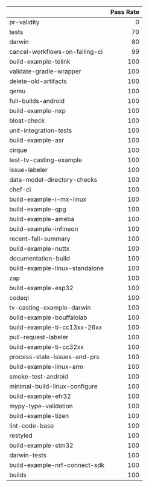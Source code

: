 |                                |   Pass Rate |
|:-------------------------------|------------:|
| pr-validity                    |           0 |
| tests                          |          70 |
| darwin                         |          80 |
| cancel-workflows-on-failing-ci |          99 |
| build-example-telink           |         100 |
| validate-gradle-wrapper        |         100 |
| delete-old-artifacts           |         100 |
| qemu                           |         100 |
| full-builds-android            |         100 |
| build-example-nxp              |         100 |
| bloat-check                    |         100 |
| unit-integration-tests         |         100 |
| build-example-asr              |         100 |
| cirque                         |         100 |
| test-tv-casting-example        |         100 |
| issue-labeler                  |         100 |
| data-model-directory-checks    |         100 |
| chef-ci                        |         100 |
| build-example-i-mx-linux       |         100 |
| build-example-qpg              |         100 |
| build-example-ameba            |         100 |
| build-example-infineon         |         100 |
| recent-fail-summary            |         100 |
| build-example-nuttx            |         100 |
| documentation-build            |         100 |
| build-example-linux-standalone |         100 |
| zap                            |         100 |
| build-example-esp32            |         100 |
| codeql                         |         100 |
| tv-casting-example-darwin      |         100 |
| build-example-bouffalolab      |         100 |
| build-example-ti-cc13xx-26xx   |         100 |
| pull-request-labeler           |         100 |
| build-example-ti-cc32xx        |         100 |
| process-stale-issues-and-prs   |         100 |
| build-example-linux-arm        |         100 |
| smoke-test-android             |         100 |
| minimal-build-linux-configure  |         100 |
| build-example-efr32            |         100 |
| mypy-type-validation           |         100 |
| build-example-tizen            |         100 |
| lint-code-base                 |         100 |
| restyled                       |         100 |
| build-example-stm32            |         100 |
| darwin-tests                   |         100 |
| build-example-nrf-connect-sdk  |         100 |
| builds                         |         100 |